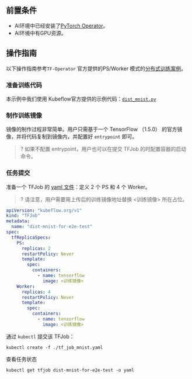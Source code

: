 ## 前置条件

- AI环境中已经安装了[PyTorch Operator]()。
- AI环境中有GPU资源。

## 操作指南
以下操作指南参考`TF-Operator` 官方提供的PS/Worker 模式的[分布式训练案例](https://github.com/kubeflow/tf-operator/tree/master/examples/v1/dist-mnist)。

### 准备训练代码

本示例中我们使用 Kubeflow官方提供的示例代码：[`dist_mnist.py`](https://github.com/kubeflow/tf-operator/blob/master/examples/v1/dist-mnist/dist_mnist.py)

### 制作训练镜像

镜像的制作过程非常简单。用户只需基于一个 TensorFlow （1.5.0） 的官方镜像，并将代码复制到镜像内，并配置好 `entrypoint` 即可。
>? 如果不配置 entrypoint，用户也可以在提交 TFJob 的时配置容器的启动命令。

### 任务提交

准备一个 TFJob 的 [yaml 文件](https://raw.githubusercontent.com/kubeflow/tf-operator/master/examples/v1/dist-mnist/tf_job_mnist.yaml)：定义 2 个 PS 和 4 个 Worker。
>? 请注意，用户需要用上传后的训练镜像地址替换 <训练镜像> 所在占位。

```yaml
apiVersion: "kubeflow.org/v1"
kind: "TFJob"
metadata:
  name: "dist-mnist-for-e2e-test"
spec:
  tfReplicaSpecs:
    PS:
      replicas: 2
      restartPolicy: Never
      template:
        spec:
          containers:
            - name: tensorflow
              image: <训练镜像>
    Worker:
      replicas: 4
      restartPolicy: Never
      template:
        spec:
          containers:
            - name: tensorflow
              image: <训练镜像>
```

通过 `kubectl` 提交该 TFJob：

```shell
kubectl create -f ./tf_job_mnist.yaml
```

查看任务状态
```shell
kubectl get tfjob dist-mnist-for-e2e-test -o yaml
```

